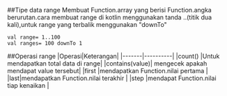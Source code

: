 ##Tipe data range
Membuat Function.array yang berisi Function.angka berurutan.cara membuat range di kotlin menggunakan tanda ..(titik dua kali),untuk range yang terbalik menggunakan "downTo"
```
val range= 1..100
val ranges= 100 downTo 1
```
##Operasi range
|Operasi|Keterangan|
 |-------|----------|
|count()   |Untuk mendapatkan total data di range|
|contains(value)| mengecek apakah mendapat value tersebut|
|first   |mendapatkan Function.nilai pertama |
|last|mendapatkan Function.nilai terakhir |
|step |mendapat Function.nilai tiap kenaikan |

